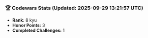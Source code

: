 ### 🏆 Codewars Stats (Updated: 2025-09-29 13:21:57 UTC)

- **Rank:** 8 kyu
- **Honor Points:** 3
- **Completed Challenges:** 1
